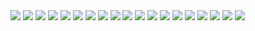 <img src="https://i.ibb.co/jL3hkZb/jujutsu-kaisen-200-1.jpg">
<img src="https://i.ibb.co/swCpCtw/jujutsu-kaisen-200-2.jpg">
<img src="https://i.ibb.co/fn45kdb/jujutsu-kaisen-200-3.jpg">
<img src="https://i.ibb.co/XxtJzLM/jujutsu-kaisen-200-4.jpg">
<img src="https://i.ibb.co/M5sW0SF/jujutsu-kaisen-200-5.jpg">
<img src="https://i.ibb.co/YcSfn01/jujutsu-kaisen-200-6.jpg">
<img src="https://i.ibb.co/tQVSkhF/jujutsu-kaisen-200-7.jpg">
<img src="https://i.ibb.co/DwX4mmk/jujutsu-kaisen-200-8.jpg">
<img src="https://i.ibb.co/5v56ZpR/jujutsu-kaisen-200-9.jpg">
<img src="https://i.ibb.co/9cLhm91/jujutsu-kaisen-200-10.jpg">
<img src="https://i.ibb.co/b6S8y64/jujutsu-kaisen-200-11.jpg">
<img src="https://i.ibb.co/3YLrLjK/jujutsu-kaisen-200-12.jpg">
<img src="https://i.ibb.co/n1ZJtbm/jujutsu-kaisen-200-13.jpg">
<img src="https://i.ibb.co/dPBxtZp/jujutsu-kaisen-200-14.jpg">
<img src="https://i.ibb.co/F7cjJBc/jujutsu-kaisen-200-15.jpg">
<img src="https://i.ibb.co/dr1B6mk/jujutsu-kaisen-200-16.jpg">
<img src="https://i.ibb.co/7QqVHtx/jujutsu-kaisen-200-17.jpg">
<img src="https://i.ibb.co/KrZmKWX/jujutsu-kaisen-200-18.jpg">
<img src="https://i.ibb.co/LRZSJLt/jujutsu-kaisen-200-19.jpg">
